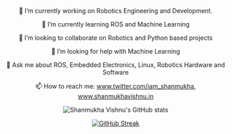 <div align='center'>
  
🔭 I’m currently working on Robotics Engineering and Development.
  
🌱 I’m currently learning ROS and Machine Learning
  
👯 I’m looking to collaborate on Robotics and Python based projects
  
🤔 I’m looking for help with Machine Learning
  
💬 Ask me about ROS, Embedded Electronics, Linux, Robotics Hardware and Software
  
📫 How to reach me: www.twitter.com/iam_shanmukha, www.shanmukhavishnu.in
  
![Shanmukha Vishnu's GitHub stats](https://github-readme-stats.vercel.app/api?username=iam-shanmukha&show_icons=true&theme=great-gatsby&border_radius=12&bg_color=135,222223,000000&hide_border=true)
  
[![GitHub Streak](https://github-readme-streak-stats.herokuapp.com/?user=iam-shanmukha&hide_border=true)](https://git.io/streak-stats)

 <!--
[![Top Langs](https://github-readme-stats.vercel.app/api/top-langs/?username=iam-shanmukha&layout=compact&theme=great-gatsby&border_radius=12&bg_color=135,222223,000000&hide_border=true)](https://github.com/anuraghazra/github-readme-stats)
-->
</div>
